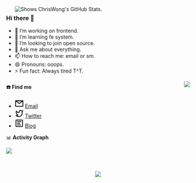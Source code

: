 
<a href="https://github.com/pulls?q=author%3Acwanii66">
  <picture>
    <source media="(prefers-color-scheme: dark)" srcset="https://github-stats.liuli.lol/api?username=cwanii66&theme=vue-dark&show_icons=true&include_all_commits=true&count_private=true">
    <img alt="Shows ChrisWong's GitHub Stats." align="right" width="480px" src="https://github-stats.liuli.lol/api?username=cwanii66&theme=vue&show_icons=true&include_all_commits=true&count_private=true">
  </picture>
</a>

### Hi there 👋

<!--
**cwanii66/cwanii66** is a ✨ _special_ ✨ repository because its `README.md` (this file) appears on your GitHub profile.

Here are some ideas to get you started:
-->
- 🔭 I’m working on frontend.
- 🌱 I’m learning fe system.
- 👯 I’m looking to join open source.
- 💬 Ask me about everything.
- 📫 How to reach me: email or sm.
- 😄 Pronouns: ooops.
- ⚡ Fun fact: Always tired T^T.


<a href="https://github.com/cwanii66">
  <img align="right" src="https://metrics.lecoq.io/cwanii66?template=classic&base.activity=0&base.community=0&base.repositories=0&base.metadata=0&isocalendar=1&base=header%2C%20activity%2C%20community%2C%20repositories%2C%20metadata&base.indepth=false&base.hireable=false&isocalendar=false&isocalendar.duration=full-year&config.timezone=Asia%2FShanghai">
</a>


#### ☎️ Find me

- <img src="./pics/mail.svg"> [Email](mailto:hi@wh18710455626@gmail.com)
- <img src="./pics/twitter.svg"> [Twitter](https://twitter.com/cwanii66)
- <img src="./pics/article.svg"> [Blog](https://cwanii66.netlify.app/)


📊 **Activity Graph** 
<!-- GitHub Activity Graph -->
<div>
  <img width="333px" src="https://activity-graph.herokuapp.com/graph?username=cwanii66&theme=xcode&bg_color=FF000000&hide_border=true" />
</div>


<p>&nbsp;&nbsp;</p>
<div align="center"><img src="https://cdn.jsdelivr.net/gh/sun0225SUN/sun0225SUN/contribution-snake/github-contribution-grid-snake.svg" /></div>

